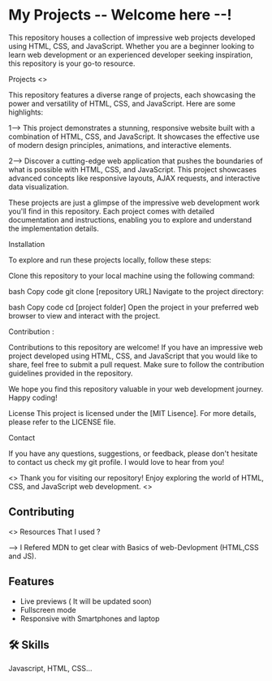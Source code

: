 # My Projects -- Welcome here --!
This repository houses a collection of impressive web projects developed using HTML, CSS, and JavaScript. Whether you are a beginner looking to learn web development or an experienced developer seeking inspiration, this repository is your go-to resource.

Projects <>

This repository features a diverse range of projects, each showcasing the power and versatility of HTML, CSS, and JavaScript. Here are some highlights: 

1--> This project demonstrates a stunning, responsive website built with a combination of HTML, CSS, and JavaScript. It showcases the effective use of modern design principles, animations, and interactive elements.

2-->
 Discover a cutting-edge web application that pushes the boundaries of what is possible with HTML, CSS, and JavaScript. This project showcases advanced concepts like responsive layouts, AJAX requests, and interactive data visualization.

These projects are just a glimpse of the impressive web development work you'll find in this repository. Each project comes with detailed documentation and instructions, enabling you to explore and understand the implementation details.

Installation

To explore and run these projects locally, follow these steps:

Clone this repository to your local machine using the following command:

bash
Copy code
git clone [repository URL]
Navigate to the project directory:

bash
Copy code
cd [project folder]
Open the project in your preferred web browser to view and interact with the project.

Contribution :

Contributions to this repository are welcome! If you have an impressive web project developed using HTML, CSS, and JavaScript that you would like to share, feel free to submit a pull request. Make sure to follow the contribution guidelines provided in the repository.

We hope you find this repository valuable in your web development journey. Happy coding!

License This project is licensed under the [MIT Lisence]. For more details, please refer to the LICENSE file.

Contact

If you have any questions, suggestions, or feedback, please don't hesitate to contact us check my git profile. I would love to hear from you!

<> Thank you for visiting our repository! Enjoy exploring the world of HTML, CSS, and JavaScript web development. <>
## Contributing


<>  Resources That I used ?

--> I Refered MDN to get clear with Basics of web-Devlopment (HTML,CSS and JS). 

## Features

- Live previews ( It will be updated soon)
- Fullscreen mode 
- Responsive with Smartphones and laptop


## 🛠 Skills
Javascript, HTML, CSS...

